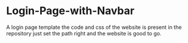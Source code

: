 # Login-Page-with-Navbar
A login page template the code and css of the website is present in the repository just set the path right and the website is good to go.
